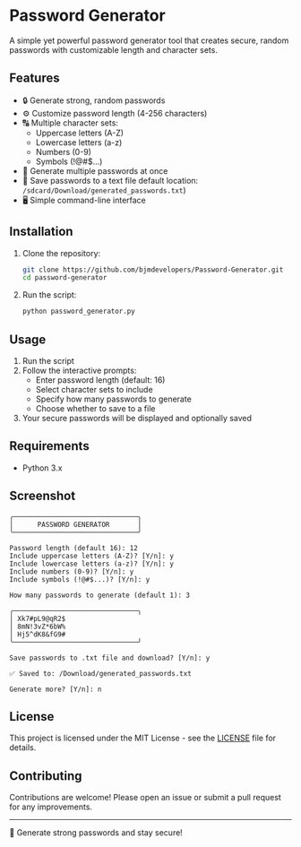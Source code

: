 # Password Generator

A simple yet powerful password generator tool that creates secure, random passwords with customizable length and character sets.

## Features

- 🔒 Generate strong, random passwords
- ⚙️ Customize password length (4-256 characters)
- 🔠 Multiple character sets:
  - Uppercase letters (A-Z)
  - Lowercase letters (a-z)
  - Numbers (0-9)
  - Symbols (!@#$...)
- 📝 Generate multiple passwords at once
- 💾 Save passwords to a text file default location: `/sdcard/Download/generated_passwords.txt`)
- 🖥️ Simple command-line interface

## Installation

1. Clone the repository:
   ```bash
   git clone https://github.com/bjmdevelopers/Password-Generator.git
   cd password-generator
   ```

2. Run the script:
   ```bash
   python password_generator.py
   ```

## Usage

1. Run the script
2. Follow the interactive prompts:
   - Enter password length (default: 16)
   - Select character sets to include
   - Specify how many passwords to generate
   - Choose whether to save to a file
3. Your secure passwords will be displayed and optionally saved

## Requirements

- Python 3.x

## Screenshot

```
╭───────────────────────────────╮
│      PASSWORD GENERATOR       │
╰───────────────────────────────╯

Password length (default 16): 12
Include uppercase letters (A-Z)? [Y/n]: y
Include lowercase letters (a-z)? [Y/n]: y
Include numbers (0-9)? [Y/n]: y
Include symbols (!@#$...)? [Y/n]: y

How many passwords to generate (default 1): 3

╭───────────────────────────────╮
│ Xk7#pL9@qR2$
│ 8mN!3vZ*6bW%
│ Hj5^dK8&fG9#
╰───────────────────────────────╯

Save passwords to .txt file and download? [Y/n]: y

✅ Saved to: /Download/generated_passwords.txt

Generate more? [Y/n]: n
```

## License

This project is licensed under the MIT License - see the [LICENSE](LICENSE) file for details.

## Contributing

Contributions are welcome! Please open an issue or submit a pull request for any improvements.

---

🔐 Generate strong passwords and stay secure!
